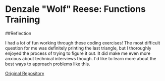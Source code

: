# Denzale "Wolf" Reese: Functions Training


##Reflection

I had a lot of fun working through these coding exercises! The most difficult question for me was definitely printing the last triangle, but I thoroughly enjoyed the process of trying to figure it out. It did make me even more anxious about technical interviews though. I'd like to learn more about the best ways to approach problems like this. 

[Original Repository](https://github.com/sf-wdi-31/functions-training)

